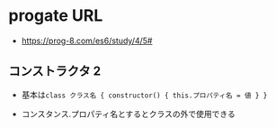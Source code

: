 # progate URL

- https://prog-8.com/es6/study/4/5#

## コンストラクタ 2

- 基本は`class クラス名 { constructor() { this.プロパティ名 = 値 } }`

- コンスタンス.プロパティ名とするとクラスの外で使用できる
